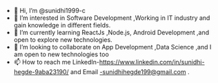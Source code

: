 - 👋 Hi, I’m @sunidhi1999-c
- 👀 I’m interested in Software Development ,Working in IT industry and gain knowledge in different fields.
- 🌱 I’m currently learning ReactJs ,Node.js, Android Development ,and open to explore new technologies. 
- 💞️ I’m looking to collaborate on App Development ,Data Science ,and I am open to new technologies too
- 📫 How to reach me LinkedIn-https://www.linkedin.com/in/sunidhi-hegde-9aba23190/  and Email -sunidhihegde199@gmail.com .

<!---
sunidhi1999-c/sunidhi1999-c is a ✨ special ✨ repository because its `README.md` (this file) appears on your GitHub profile.
You can click the Preview link to take a look at your changes.
--->
